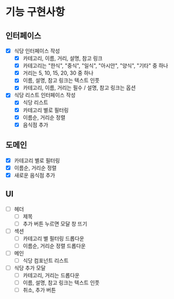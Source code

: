 # 기능 구현사항

## 인터페이스

- [x] 식당 인터페이스 작성
  - [x] 카테고리, 이름, 거리, 설명, 참고 링크
  - [x] 카테고리는 "한식", "중식", "일식", "아시안", "양식", "기타" 중 하나
  - [x] 거리는 5, 10, 15, 20, 30 중 하나
  - [x] 이름, 설명, 참고 링크는 텍스트 인풋
  - [x] 카테고리, 이름, 거리는 필수 / 설명, 참고 링크는 옵션
- [x] 식당 리스트 인터페이스 작성
  - [x] 식당 리스트
  - [x] 카테고리 별로 필터링
  - [x] 이름순, 거리순 정렬
  - [x] 음식점 추가

## 도메인

- [x] 카테고리 별로 필터링
- [x] 이름순, 거리순 정렬
- [x] 새로운 음식점 추가

## UI

- [ ] 헤더
  - [ ] 제목
  - [ ] 추가 버튼 누르면 모달 창 뜨기
- [ ] 섹션
  - [ ] 카테고리 별 필터링 드롭다운
  - [ ] 이름순, 거리순 정렬 드롭다운
- [ ] 메인
  - [ ] 식당 컴포넌트 리스트
- [ ] 식당 추가 모달
  - [ ] 카테고리, 거리는 드롭다운
  - [ ] 이름, 설명, 참고 링크는 텍스트 인풋
  - [ ] 취소, 추가 버튼
